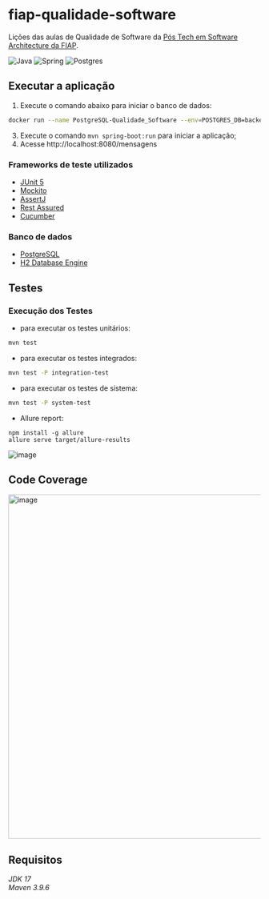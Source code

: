# fiap-qualidade-software

Lições das aulas de Qualidade de Software da [Pós Tech em Software Architecture da FIAP](https://postech.fiap.com.br/curso/software-architecture/).

![Java](https://img.shields.io/badge/java-%23ED8B00.svg?style=for-the-badge&logo=openjdk&logoColor=white)
![Spring](https://img.shields.io/badge/spring-%236DB33F.svg?style=for-the-badge&logo=spring&logoColor=white)
![Postgres](https://img.shields.io/badge/postgres-%23316192.svg?style=for-the-badge&logo=postgresql&logoColor=white)

## Executar a aplicação

1. Execute o comando abaixo para iniciar o banco de dados:
```bash
docker run --name PostgreSQL-Qualidade_Software --env=POSTGRES_DB=backend --env=POSTGRES_USER=root --env=POSTGRES_PASSWORD=toor --volume=/var/lib/postgresql/data -p 5432:5432 -d postgres:16.1
```
3. Execute o comando `mvn spring-boot:run` para iniciar a aplicação;
4. Acesse http://localhost:8080/mensagens

### Frameworks de teste utilizados
- [JUnit 5](https://junit.org/junit5/)
- [Mockito](https://site.mockito.org/)
- [AssertJ](https://joel-costigliola.github.io/assertj/)
- [Rest Assured](https://rest-assured.io/)
- [Cucumber](https://cucumber.io/)

### Banco de dados
- [PostgreSQL](https://www.postgresql.org/)
- [H2 Database Engine](https://www.h2database.com/)

## Testes

### Execução dos Testes

- para executar os testes unitários:

```sh
mvn test
```

- para executar os testes integrados:

```sh
mvn test -P integration-test
```

- para executar os testes de sistema:

```sh
mvn test -P system-test
```

- Allure report:

```
npm install -g allure
allure serve target/allure-results
````

![image](https://github.com/dannevesdantas/fiap-qualidade-software/assets/5115895/a60e3c53-2753-4ce7-97b6-b54c7000c34a)

## Code Coverage
<img width="688" alt="image" src="https://github.com/dannevesdantas/fiap-qualidade-software/assets/5115895/1636aaa3-3b3d-4026-b289-e5c30cd83b52">

## Requisitos

*JDK 17*\
*Maven 3.9.6*
